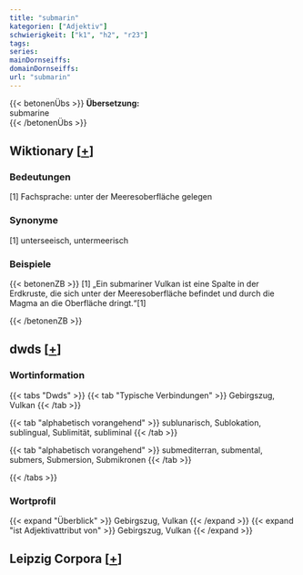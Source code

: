 ```yaml
---
title: "submarin"
kategorien: ["Adjektiv"]
schwierigkeit: ["k1", "h2", "r23"]
tags:
series:
mainDornseiffs:
domainDornseiffs:
url: "submarin"
---
```


{{< betonenÜbs >}}
**Übersetzung:**  
submarine  
{{< /betonenÜbs >}}

## Wiktionary [[+](https://de.wiktionary.org/wiki/submarin)]

### Bedeutungen
[1] Fachsprache: unter der Meeresoberfläche gelegen  

### Synonyme
[1] unterseeisch, untermeerisch  

### Beispiele
{{< betonenZB >}}
[1] „Ein submariner Vulkan ist eine Spalte in der Erdkruste, die sich unter der Meeresoberfläche befindet und durch die Magma an die Oberfläche dringt.“[1]  

{{< /betonenZB >}}


## dwds [[+](https://www.dwds.de/wb/submarin)]

### Wortinformation
{{< tabs "Dwds" >}}
{{< tab "Typische Verbindungen" >}}
Gebirgszug, Vulkan
{{< /tab >}}

{{< tab "alphabetisch vorangehend" >}}
sublunarisch, Sublokation, sublingual, Sublimität, subliminal
{{< /tab >}}

{{< tab "alphabetisch vorangehend" >}}
submediterran, submental, submers, Submersion, Submikronen
{{< /tab >}}

{{< /tabs >}}

### Wortprofil
{{< expand "Überblick" >}} Gebirgszug, Vulkan {{< /expand >}}
{{< expand "ist Adjektivattribut von" >}} Gebirgszug, Vulkan {{< /expand >}}

## Leipzig Corpora [[+](https://corpora.uni-leipzig.de/en/res?word=submarin&corpusId=deu_newscrawl-public_2018)]

